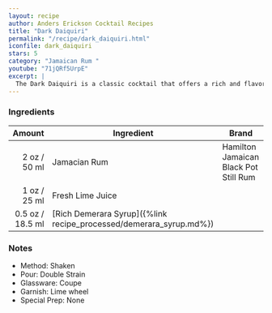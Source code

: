 ```yaml
---
layout: recipe
author: Anders Erickson Cocktail Recipes
title: "Dark Daiquiri"
permalink: "/recipe/dark_daiquiri.html"
iconfile: dark_daiquiri
stars: 5
category: "Jamaican Rum "
youtube: "71jQRf5UrpE"
excerpt: |
  The Dark Daiquiri is a classic cocktail that offers a rich and flavorful twist on the traditional Daiquiri. It's made with dark rum instead of light rum, adding a depth of molasses and spice notes to the drink.
---
```


### Ingredients

| Amount | Ingredient                                               | Brand                                 |
| -----: | -------------------------------------------------------- | ------------------------------------- |
|   2 oz / 50 ml | Jamacian Rum                                             | Hamilton Jamaican Black Pot Still Rum |
|   1 oz / 25 ml | Fresh Lime Juice                                         |
| 0.5 oz / 18.5 ml | [Rich Demerara Syrup]({%link recipe_processed/demerara_syrup.md%}) |

### Notes

- Method: Shaken
- Pour: Double Strain
- Glassware: Coupe
- Garnish: Lime wheel
- Special Prep: None
